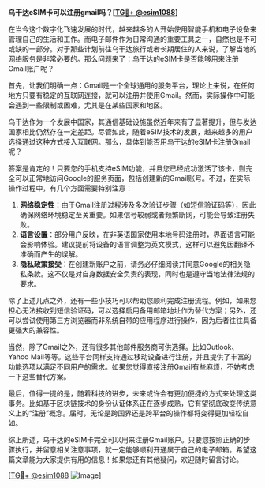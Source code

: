 **乌干达eSIM卡可以注册gmail吗？[[TG💪+ @esim1088](https://t.me/s/esim1088)]**

在当今这个数字化飞速发展的时代，越来越多的人开始使用智能手机和电子设备来管理自己的生活和工作。而电子邮件作为日常沟通的重要工具之一，自然也是不可或缺的一部分。对于那些计划前往乌干达旅行或者长期居住的人来说，了解当地的网络服务是非常必要的。那么问题来了：乌干达的eSIM卡是否能够用来注册Gmail账户呢？

首先，让我们明确一点：Gmail是一个全球通用的服务平台，理论上来说，在任何地方只要有稳定的互联网连接，就可以注册并使用Gmail。然而，实际操作中可能会遇到一些限制或困难，尤其是在某些国家和地区。

乌干达作为一个发展中国家，其通信基础设施虽然近年来有了显著提升，但与发达国家相比仍然存在一定差距。尽管如此，随着eSIM技术的发展，越来越多的用户选择通过这种方式接入互联网。那么，具体到能否用乌干达的eSIM卡注册Gmail呢？

答案是肯定的！只要您的手机支持eSIM功能，并且您已经成功激活了该卡，则完全可以正常地访问Google的服务页面，包括创建新的Gmail账号。不过，在实际操作过程中，有几个方面需要特别注意：

1. **网络稳定性**：由于Gmail注册过程涉及多次验证步骤（如短信验证码等），因此确保网络环境稳定至关重要。如果信号较弱或者频繁断网，可能会导致注册失败。
2. **语言设置**：部分用户反映，在非英语国家使用本地号码注册时，界面语言可能会影响体验。建议提前将设备的语言调整为英文模式，这样可以避免因翻译不准确而产生的误解。
3. **隐私政策接受**：在创建新账户之前，请务必仔细阅读并同意Google的相关隐私条款。这不仅是对自身数据安全负责的表现，同时也是遵守当地法律法规的要求。

除了上述几点之外，还有一些小技巧可以帮助您顺利完成注册流程。例如，如果您担心无法接收到短信验证码，可以选择启用备用邮箱地址作为替代方案；另外，还可以尝试使用第三方浏览器而非系统自带的应用程序进行操作，因为后者往往具备更强大的兼容性。

当然，除了Gmail之外，还有很多其他邮件服务商可供选择。比如Outlook、Yahoo Mail等等。这些平台同样支持通过移动设备进行注册，并且提供了丰富的功能选项以满足不同用户的需求。如果您觉得直接注册Gmail有些麻烦，不妨考虑一下这些替代方案。

最后，值得一提的是，随着科技的进步，未来或许会有更加便捷的方式来处理这类事务。比如基于区块链技术的身份认证体系正在逐步成熟，它有望彻底改变传统意义上的“注册”概念。届时，无论是跨国界还是跨平台的操作都将变得更加轻松自如。

综上所述，乌干达的eSIM卡完全可以用来注册Gmail账户。只要您按照正确的步骤执行，并留意相关注意事项，就一定能够顺利开通属于自己的电子邮箱。希望这篇文章能为大家提供有用的信息！如果您还有其他疑问，欢迎随时留言讨论。

[[TG💪+ @esim1088](https://t.me/s/esim1088) ![Image](https://i.postimg.cc/4NQfJmqS/Snipaste-2025-05-13-00-14-12.png)]